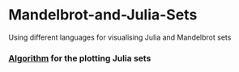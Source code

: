 # Mandelbrot-and-Julia-Sets
Using different languages for visualising Julia and Mandelbrot sets


### [Algorithm](algorithmJulia.md) for the plotting Julia sets
